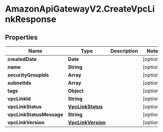 # AmazonApiGatewayV2.CreateVpcLinkResponse

## Properties

Name | Type | Description | Notes
------------ | ------------- | ------------- | -------------
**createdDate** | **Date** |  | [optional] 
**name** | **String** |  | [optional] 
**securityGroupIds** | **Array** |  | [optional] 
**subnetIds** | **Array** |  | [optional] 
**tags** | **Object** |  | [optional] 
**vpcLinkId** | **String** |  | [optional] 
**vpcLinkStatus** | [**VpcLinkStatus**](VpcLinkStatus.md) |  | [optional] 
**vpcLinkStatusMessage** | **String** |  | [optional] 
**vpcLinkVersion** | [**VpcLinkVersion**](VpcLinkVersion.md) |  | [optional] 


